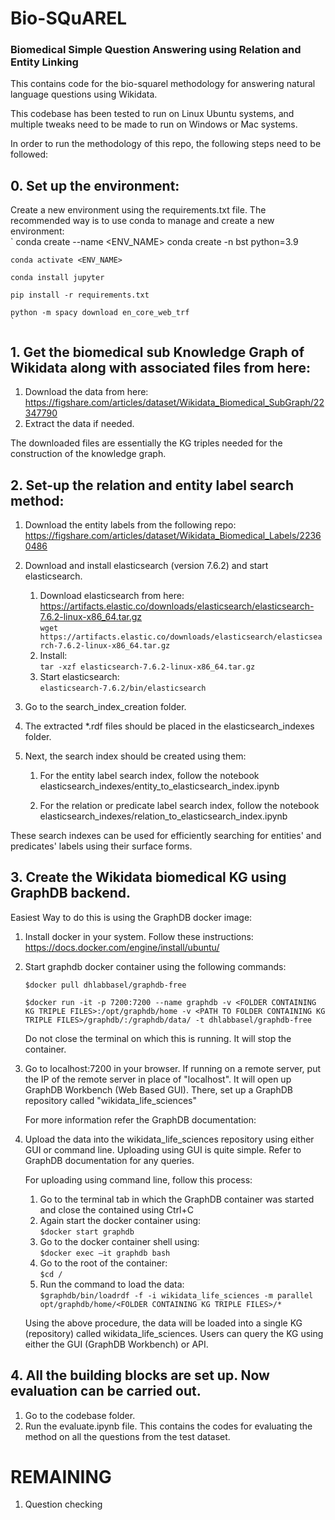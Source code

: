 # Bio-SQuAREL
### Biomedical Simple Question Answering using Relation and Entity Linking

This contains code for the bio-squarel methodology for answering natural language questions using Wikidata. 

This codebase has been tested to run on Linux Ubuntu systems, and multiple tweaks need to be made to run on Windows or Mac systems.

In order to run the methodology of this repo, the following steps need to be followed:

## 0. Set up the environment:

Create a new environment using the requirements.txt file. The recommended way is to use conda to manage and create a new environment:<br>
    `
    conda create --name <ENV_NAME> conda create -n bst python=3.9

    conda activate <ENV_NAME>

    conda install jupyter

    pip install -r requirements.txt
    
    python -m spacy download en_core_web_trf
    `


## 1. Get the biomedical sub Knowledge Graph of Wikidata along with associated files from here: 

1. Download the data from here: https://figshare.com/articles/dataset/Wikidata_Biomedical_SubGraph/22347790
2. Extract the data if needed. 

The downloaded files are essentially the KG triples needed for the construction of the knowledge graph.


## 2. Set-up the relation and entity label search method:
1. Download the entity labels from the following repo: https://figshare.com/articles/dataset/Wikidata_Biomedical_Labels/22360486
2. Download and install elasticsearch (version 7.6.2) and start elasticsearch.
    1. Download elasticsearch from here: https://artifacts.elastic.co/downloads/elasticsearch/elasticsearch-7.6.2-linux-x86_64.tar.gz <br>
        `wget https://artifacts.elastic.co/downloads/elasticsearch/elasticsearch-7.6.2-linux-x86_64.tar.gz`
    2. Install:<br>
        `tar -xzf elasticsearch-7.6.2-linux-x86_64.tar.gz`
    3. Start elasticsearch:<br>
        `elasticsearch-7.6.2/bin/elasticsearch`    
3. Go to the search_index_creation folder.
    
4. The extracted *.rdf files should be placed in the elasticsearch_indexes folder.
5. Next, the search index should be created using them:

    1. For the entity label search index, follow the notebook elasticsearch_indexes/entity_to_elasticsearch_index.ipynb

    2. For the relation or predicate label search index, follow the notebook elasticsearch_indexes/relation_to_elasticsearch_index.ipynb

These search indexes can be used for efficiently searching for entities' and predicates' labels using their surface forms. 

## 3. Create the Wikidata biomedical KG using GraphDB backend.

Easiest Way to do this is using the GraphDB docker image: 

1. Install docker in your system. Follow these instructions: https://docs.docker.com/engine/install/ubuntu/

2. Start graphdb docker container using the following commands:<br>
    
    `$docker pull dhlabbasel/graphdb-free`

    `$docker run -it -p 7200:7200 --name graphdb -v <FOLDER CONTAINING KG TRIPLE FILES>:/opt/graphdb/home -v <PATH TO FOLDER CONTAINING KG TRIPLE FILES>/graphdb/:/graphdb/data/ -t dhlabbasel/graphdb-free` 

    Do not close the terminal on which this is running. It will stop the container.

3. Go to localhost:7200 in your browser. If running on a remote server, put the IP of the remote server in place of "localhost". It will open up GraphDB Workbench (Web Based GUI). There, set up a GraphDB repository called "wikidata_life_sciences"

    For more information refer the GraphDB documentation: 
    
4. Upload the data into the wikidata_life_sciences repository using either GUI or command line.
    Uploading using GUI is quite simple. Refer to GraphDB documentation for any queries. 
    
    For uploading using command line, follow this process:
    1. Go to the terminal tab in which the GraphDB container was started and close the contained using Ctrl+C
    2. Again start the docker container using:<br> 
        `$docker start graphdb`
    3. Go to the docker container shell using:<br>
        `$docker exec –it graphdb bash` 
    4. Go to the root of the container:<br>
        `$cd /`
    5. Run the command to load the data:<br>
        `$graphdb/bin/loadrdf -f -i wikidata_life_sciences -m parallel opt/graphdb/home/<FOLDER CONTAINING KG TRIPLE FILES>/*` 
    
    Using the above procedure, the data will be loaded into a single KG (repository) called wikidata_life_sciences.
    Users can query the KG using either the GUI (GraphDB Workbench) or API.


## 4. All the building blocks are set up. Now evaluation can be carried out.

1. Go to the codebase folder.
2. Run the evaluate.ipynb file. This contains the codes for evaluating the method on all the questions from the test dataset.




# REMAINING
1. Question checking

